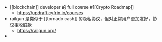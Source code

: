 - [[blockchain]] developer 的 full course #[[Crypto Roadmap]]
	- https://updraft.cyfrin.io/courses
- railgun 是类似于 [[tornado cash]] 的隐私协议，但对正常用户更加友好，协议拒收脏款
	- https://railgun.org/
-